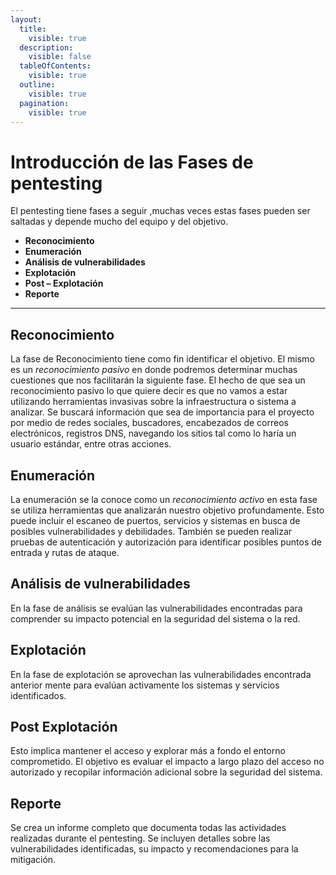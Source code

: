 ```yaml
---
layout:
  title:
    visible: true
  description:
    visible: false
  tableOfContents:
    visible: true
  outline:
    visible: true
  pagination:
    visible: true
---
```


# Introducción de las Fases de pentesting

El pentesting  tiene  fases a seguir ,muchas veces estas fases pueden ser saltadas y depende mucho del equipo y del objetivo.

* **Reconocimiento**
* **Enumeración**
* **Análisis de vulnerabilidades**
* **Explotación**
* **Post – Explotación**&#x20;
* **Reporte**

***

## Reconocimiento

La fase de Reconocimiento tiene como fin identificar el objetivo. El mismo es un _reconocimiento pasivo_ en donde podremos determinar muchas cuestiones que nos facilitarán la siguiente fase. El hecho de que sea un reconocimiento pasivo lo que quiere decir es que no vamos a estar utilizando herramientas invasivas sobre la infraestructura o sistema a analizar. Se buscará información que sea de importancia para el proyecto por medio de redes sociales, buscadores, encabezados de correos electrónicos, registros DNS, navegando los sitios tal como lo haría un usuario estándar, entre otras acciones.

## Enumeración

La enumeración se la conoce como un _reconocimiento activo_ en esta fase se  utiliza herramientas que analizarán nuestro objetivo profundamente. Esto puede incluir el escaneo de puertos, servicios y sistemas en busca de posibles vulnerabilidades y debilidades. También se pueden realizar pruebas de autenticación y autorización para identificar posibles puntos de entrada y rutas de ataque.

## Análisis de vulnerabilidades

En la fase de análisis se evalúan las vulnerabilidades encontradas para comprender su impacto potencial en la seguridad del sistema o la red.

## Explotación

En la fase de explotación se aprovechan las vulnerabilidades encontrada anterior mente para evalúan activamente  los sistemas y servicios identificados.

## Post Explotación

Esto implica mantener el acceso y explorar más a fondo el entorno comprometido. El objetivo es evaluar el impacto a largo plazo del acceso no autorizado y recopilar información adicional sobre la seguridad del sistema.

## Reporte

Se crea un informe completo que documenta todas las actividades realizadas durante el pentesting. Se incluyen detalles sobre las vulnerabilidades identificadas, su impacto y recomendaciones para la mitigación.


